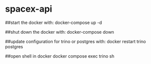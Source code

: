 # spacex-api

##start the docker with:
docker-compose up -d

##shut down the docker with:
docker-compose down

##update configuration for trino or postgres with:
docker restart trino postgres

##open shell in docker
docker compose exec trino sh

